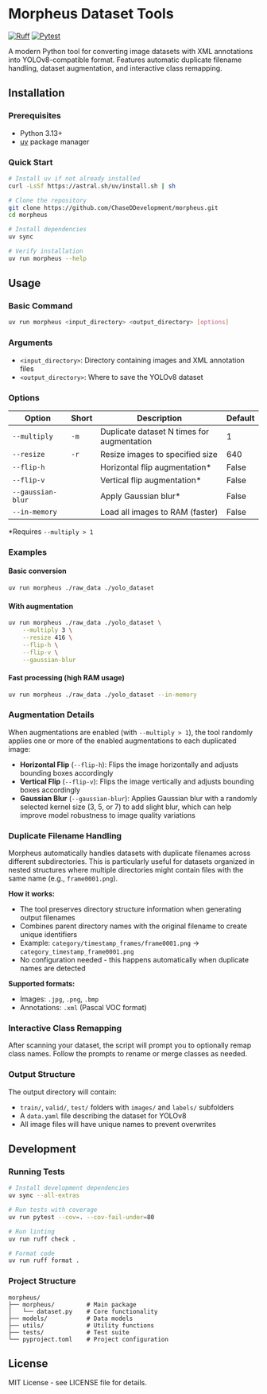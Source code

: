 # Morpheus Dataset Tools

[![Ruff](https://github.com/ChaseDDevelopment/morpheus/actions/workflows/ruff.yml/badge.svg)](https://github.com/ChaseDDevelopment/morpheus/actions/workflows/ruff.yml)
[![Pytest](https://github.com/ChaseDDevelopment/morpheus/actions/workflows/pytest.yml/badge.svg)](https://github.com/ChaseDDevelopment/morpheus/actions/workflows/pytest.yml)

A modern Python tool for converting image datasets with XML annotations into YOLOv8-compatible format. Features automatic duplicate filename handling, dataset augmentation, and interactive class remapping.

## Installation

### Prerequisites
- Python 3.13+
- [uv](https://github.com/astral-sh/uv) package manager

### Quick Start
```bash
# Install uv if not already installed
curl -LsSf https://astral.sh/uv/install.sh | sh

# Clone the repository
git clone https://github.com/ChaseDDevelopment/morpheus.git
cd morpheus

# Install dependencies
uv sync

# Verify installation
uv run morpheus --help
```

## Usage

### Basic Command
```bash
uv run morpheus <input_directory> <output_directory> [options]
```

### Arguments
- `<input_directory>`: Directory containing images and XML annotation files
- `<output_directory>`: Where to save the YOLOv8 dataset

### Options
| Option | Short | Description | Default |
|--------|-------|-------------|---------|
| `--multiply` | `-m` | Duplicate dataset N times for augmentation | 1 |
| `--resize` | `-r` | Resize images to specified size | 640 |
| `--flip-h` | | Horizontal flip augmentation* | False |
| `--flip-v` | | Vertical flip augmentation* | False |
| `--gaussian-blur` | | Apply Gaussian blur* | False |
| `--in-memory` | | Load all images to RAM (faster) | False |

*Requires `--multiply > 1`

### Examples

#### Basic conversion
```bash
uv run morpheus ./raw_data ./yolo_dataset
```

#### With augmentation
```bash
uv run morpheus ./raw_data ./yolo_dataset \
    --multiply 3 \
    --resize 416 \
    --flip-h \
    --flip-v \
    --gaussian-blur
```

#### Fast processing (high RAM usage)
```bash
uv run morpheus ./raw_data ./yolo_dataset --in-memory
```

### Augmentation Details

When augmentations are enabled (with `--multiply > 1`), the tool randomly applies one or more of the enabled augmentations to each duplicated image:

- **Horizontal Flip** (`--flip-h`): Flips the image horizontally and adjusts bounding boxes accordingly
- **Vertical Flip** (`--flip-v`): Flips the image vertically and adjusts bounding boxes accordingly  
- **Gaussian Blur** (`--gaussian-blur`): Applies Gaussian blur with a randomly selected kernel size (3, 5, or 7) to add slight blur, which can help improve model robustness to image quality variations

### Duplicate Filename Handling

Morpheus automatically handles datasets with duplicate filenames across different subdirectories. This is particularly useful for datasets organized in nested structures where multiple directories might contain files with the same name (e.g., `frame0001.png`).

**How it works:**
- The tool preserves directory structure information when generating output filenames
- Combines parent directory names with the original filename to create unique identifiers
- Example: `category/timestamp_frames/frame0001.png` → `category_timestamp_frame0001.png`
- No configuration needed - this happens automatically when duplicate names are detected

**Supported formats:**
- Images: `.jpg`, `.png`, `.bmp`
- Annotations: `.xml` (Pascal VOC format)

### Interactive Class Remapping

After scanning your dataset, the script will prompt you to optionally remap class names. Follow the prompts to rename or merge classes as needed.

### Output Structure

The output directory will contain:
- `train/`, `valid/`, `test/` folders with `images/` and `labels/` subfolders
- A `data.yaml` file describing the dataset for YOLOv8
- All image files will have unique names to prevent overwrites

## Development

### Running Tests
```bash
# Install development dependencies
uv sync --all-extras

# Run tests with coverage
uv run pytest --cov=. --cov-fail-under=80

# Run linting
uv run ruff check .

# Format code
uv run ruff format .
```

### Project Structure
```
morpheus/
├── morpheus/         # Main package
│   └── dataset.py    # Core functionality
├── models/           # Data models
├── utils/            # Utility functions  
├── tests/            # Test suite
└── pyproject.toml    # Project configuration
```

## License

MIT License - see LICENSE file for details.